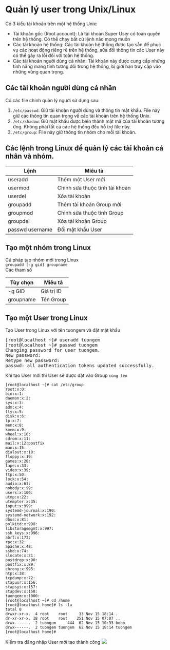 # Quản lý user trong Unix/Linux
Có 3 kiểu tài khoản trên một hệ thống Unix:
- Tài khoản gốc (Root account): Là tài khoản Super User có toàn quyền trên hệ thống. Có thể chạy bất cứ lệnh nào mong muốn
- Các tài khoản hệ thống: Các tài khoản hệ thống được tạo sẵn để phục vụ các hoạt động riêng rẽ trên hệ thống, sửa đổi thông tin các User này có thể gây ra lỗi đối với toàn hệ thống.
- Các tài khoản người dùng cá nhân: Tài khoản này được cung cấp những tính năng mang tính tương đối trong hệ thống, bị giới hạn truy cập vào những vùng quan trọng.

## Các tài khoản người dùng cá nhân
Có các file chính quản lý người sử dụng sau:
1. `/etc/passwd`: Giữ tài khoản người dùng và thông tin mật khẩu. File này giữ các thông tin quan trọng về các tài khoản trên hệ thống Unix.
2. `/etc/shadow`: Giữ mật khẩu được biên thành mật mã của tài khoản tương ứng. Không phải tất cả các hệ thống đều hỗ trợ file này.
3. `/etc/group`: File này giữ thông tin nhóm cho mỗi tài khoản.


## Các lệnh trong Linux để quản lý các tài khoản cá nhân và nhóm.
|Lệnh|Miêu tả|
|---|---|
|useradd|Thêm một User mới|
|usermod|Chỉnh sửa thuộc tính tài khoản|
|userdel|Xóa tài khoản|
|groupadd|Thêm tài khoản Group mới|
|groupmod|Chỉnh sửa thuộc tính Group|
|groupdel|Xóa tài khoản Group|
|passwd username|Đổi mật khẩu User|

## Tạo một nhóm trong Linux
Cú pháp tạo nhóm mới trong Linux\
`groupadd [-g gid] groupname`\
Các tham số

|Tùy chọn|Miêu tả|
|---|---|
|-g GID|Giá trị ID|
|groupname|Tên Group|

## Tạo một User trong Linux
Tạo User trong Linux với tên tuongem và đặt mật khẩu

<pre>[root@localhost ~]# useradd tuongem
[root@localhost ~]# passwd tuongem
Changing password for user tuongem.
New password:
Retype new password:
passwd: all authentication tokens updated successfully.
</pre>
Khi tạo User mới thì User sẽ được đặt vào Group `cùng tên`

```
[root@localhost ~]# cat /etc/group
root:x:0:
bin:x:1:
daemon:x:2:
sys:x:3:
adm:x:4:
tty:x:5:
disk:x:6:
lp:x:7:
mem:x:8:
kmem:x:9:
wheel:x:10:
cdrom:x:11:
mail:x:12:postfix
man:x:15:
dialout:x:18:
floppy:x:19:
games:x:20:
tape:x:33:
video:x:39:
ftp:x:50:
lock:x:54:
audio:x:63:
nobody:x:99:
users:x:100:
utmp:x:22:
utempter:x:35:
input:x:999:
systemd-journal:x:190:
systemd-network:x:192:
dbus:x:81:
polkitd:x:998:
libstoragemgmt:x:997:
ssh_keys:x:996:
abrt:x:173:
rpc:x:32:
apache:x:48:
sshd:x:74:
slocate:x:21:
postdrop:x:90:
postfix:x:89:
chrony:x:995:
ntp:x:38:
tcpdump:x:72:
stapusr:x:156:
stapsys:x:157:
stapdev:x:158:
tuongem:x:1000:
[root@localhost ~]# cd /home
[root@localhost home]# ls -la
total 0
drwxr-xr-x.  4 root    root     33 Nov 15 18:14 .
dr-xr-xr-x. 18 root    root    251 Nov 15 07:07 ..
drwx------.  2 tuongem     444  62 Nov 15 10:33 bobb
drwx------.  2 tuongem tuongem  62 Nov 15 18:14 tuongem
[root@localhost home]#

```

Kiểm tra đăng nhập User mới tạo thành công
<img src="https://i.imgur.com/tq62R7Z.png">